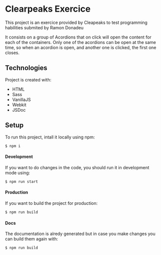# Clearpeaks Exercice

This project is an exercice provided by Cleapeaks to test programming habilities submited by Ramon Donadeu

It consists on a group of Acordions that on click will open the content for each of the containers.
Only one of the acordions can be open at the same time, so when an acordion is open, and another one is clicked, the first one closes.

## Technologies

Project is created with:

- HTML
- Sass
- VanillaJS
- Webkit
- JSDoc

## Setup

To run this project, intall it locally using npm:

```
$ npm i
```

#### Development

If you want to do changes in the code, you should run it in development mode using:

```
$ npm run start
```

#### Production

If you want to build the project for production:

```
$ npm run build
```

#### Docs

The documentation is alredy generated but in case you make changes you can build them again with:

```
$ npm run build
```
